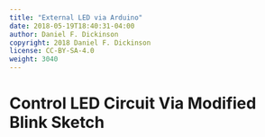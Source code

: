 ```yaml
---
title: "External LED via Arduino"
date: 2018-05-19T18:40:31-04:00
author: Daniel F. Dickinson
copyright: 2018 Daniel F. Dickinson
license: CC-BY-SA-4.0
weight: 3040
---
```


# Control LED Circuit Via Modified Blink Sketch
